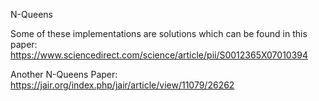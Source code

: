  N-Queens

Some of these implementations are solutions which can be found in this paper:
https://www.sciencedirect.com/science/article/pii/S0012365X07010394

Another N-Queens Paper:
https://jair.org/index.php/jair/article/view/11079/26262
